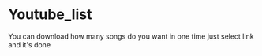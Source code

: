 # Youtube_list
You can download how many songs do you want in one time just select link and it's done
